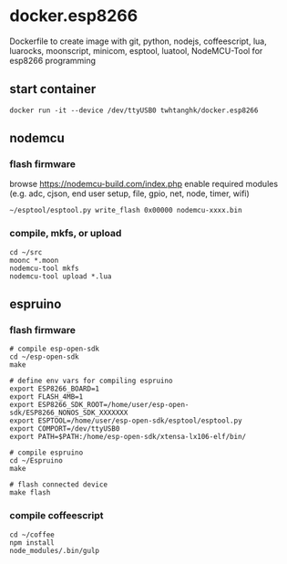 # docker.esp8266
Dockerfile to create image with git, python, nodejs, coffeescript, lua, luarocks, moonscript, minicom, esptool, luatool, NodeMCU-Tool for esp8266 programming

## start container
```
docker run -it --device /dev/ttyUSB0 twhtanghk/docker.esp8266
```

## nodemcu
### flash firmware
browse https://nodemcu-build.com/index.php
enable required modules (e.g. adc, cjson, end user setup, file, gpio, net, node, timer, wifi)
```
~/esptool/esptool.py write_flash 0x00000 nodemcu-xxxx.bin
```

### compile, mkfs, or upload
```
cd ~/src
moonc *.moon
nodemcu-tool mkfs
nodemcu-tool upload *.lua
```

## espruino
### flash firmware
```
# compile esp-open-sdk
cd ~/esp-open-sdk
make

# define env vars for compiling espruino
export ESP8266_BOARD=1
export FLASH_4MB=1
export ESP8266_SDK_ROOT=/home/user/esp-open-sdk/ESP8266_NONOS_SDK_XXXXXXX
export ESPTOOL=/home/user/esp-open-sdk/esptool/esptool.py
export COMPORT=/dev/ttyUSB0
export PATH=$PATH:/home/esp-open-sdk/xtensa-lx106-elf/bin/

# compile espruino
cd ~/Espruino
make

# flash connected device
make flash
```

### compile coffeescript
```
cd ~/coffee
npm install
node_modules/.bin/gulp
```
